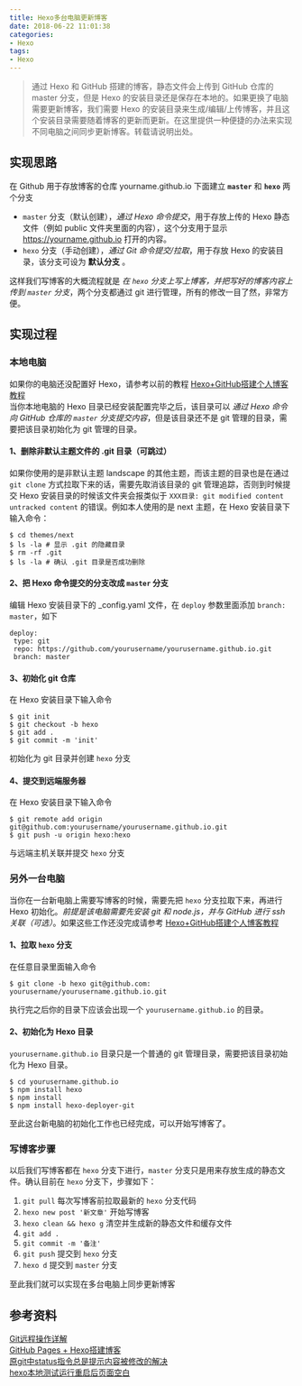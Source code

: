 ```yaml
---
title: Hexo多台电脑更新博客
date: 2018-06-22 11:01:38
categories:
- Hexo
tags:
- Hexo
---
```


> 通过 Hexo 和 GitHub 搭建的博客，静态文件会上传到 GitHub 仓库的 master 分支，但是 Hexo 的安装目录还是保存在本地的。如果更换了电脑需要更新博客，我们需要 Hexo 的安装目录来生成/编辑/上传博客，并且这个安装目录需要随着博客的更新而更新。在这里提供一种便捷的办法来实现不同电脑之间同步更新博客。转载请说明出处。

<!--more-->

## 实现思路
在 Github 用于存放博客的仓库 yourname.github.io 下面建立 **`master`** 和 **`hexo`** 两个分支
 
* `master` 分支（默认创建），*通过 Hexo 命令提交*，用于存放上传的 Hexo 静态文件（例如 public 文件夹里面的内容），这个分支用于显示 https://yourname.github.io 打开的内容。
* `hexo` 分支（手动创建），*通过 Git 命令提交/拉取*，用于存放 Hexo 的安装目录，该分支可设为 **默认分支** 。

这样我们写博客的大概流程就是 *在 `hexo` 分支上写上博客，并把写好的博客内容上传到 `master` 分支*，两个分支都通过 git 进行管理，所有的修改一目了然，非常方便。

## 实现过程

### 本地电脑
如果你的电脑还没配置好 Hexo，请参考以前的教程 [Hexo+GitHub搭建个人博客教程](https://18814122746.github.io/2018/06/13/hexo%E6%90%AD%E5%BB%BA%E4%B8%AA%E4%BA%BA%E5%8D%9A%E5%AE%A2/)  
当你本地电脑的 Hexo 目录已经安装配置完毕之后，该目录可以 *通过 Hexo 命令向 GitHub 仓库的 `master` 分支提交内容*，但是该目录还不是 git 管理的目录，需要把该目录初始化为 git 管理的目录。

#### 1、删除非默认主题文件的 .git 目录（可跳过）
如果你使用的是非默认主题 landscape 的其他主题，而该主题的目录也是在通过 `git clone` 方式拉取下来的话，需要先取消该目录的 git 管理追踪，否则到时候提交 Hexo 安装目录的时候该文件夹会报类似于 `XXX目录: git modified content untracked content` 的错误。例如本人使用的是 next 主题，在 Hexo 安装目录下输入命令：

```
$ cd themes/next
$ ls -la # 显示 .git 的隐藏目录
$ rm -rf .git
$ ls -la # 确认 .git 目录是否成功删除 
```

#### 2、把 Hexo 命令提交的分支改成 `master` 分支
编辑 Hexo 安装目录下的 _config.yaml 文件，在 `deploy` 参数里面添加 `branch: master`，如下

```
deploy:
 type: git
 repo: https://github.com/yourusername/yourusername.github.io.git
 branch: master
```

#### 3、初始化 git 仓库
在 Hexo 安装目录下输入命令

```
$ git init
$ git checkout -b hexo
$ git add .
$ git commit -m 'init'
```

初始化为 git 目录并创建 `hexo` 分支

#### 4、提交到远端服务器
在 Hexo 安装目录下输入命令

```
$ git remote add origin git@github.com:yourusername/yourusername.github.io.git
$ git push -u origin hexo:hexo
```

与远端主机关联并提交 `hexo` 分支

### 另外一台电脑

当你在一台新电脑上需要写博客的时候，需要先把 `hexo` 分支拉取下来，再进行 Hexo 初始化。*前提是该电脑需要先安装 git 和 node.js，并与 GitHub 进行 ssh 关联（可选）*。如果这些工作还没完成请参考 [Hexo+GitHub搭建个人博客教程](https://18814122746.github.io/2018/06/13/hexo%E6%90%AD%E5%BB%BA%E4%B8%AA%E4%BA%BA%E5%8D%9A%E5%AE%A2/)  

#### 1、拉取 `hexo` 分支
在任意目录里面输入命令

```
$ git clone -b hexo git@github.com: yourusername/yourusername.github.io.git
```

执行完之后你的目录下应该会出现一个 `yourusername.github.io` 的目录。

#### 2、初始化为 Hexo 目录
`yourusername.github.io` 目录只是一个普通的 git 管理目录，需要把该目录初始化为 Hexo 目录。

```
$ cd yourusername.github.io
$ npm install hexo
$ npm install
$ npm install hexo-deployer-git
```

至此这台新电脑的初始化工作也已经完成，可以开始写博客了。

### 写博客步骤
以后我们写博客都在 `hexo` 分支下进行，`master` 分支只是用来存放生成的静态文件。确认目前在 `hexo` 分支下，步骤如下：

1. `git pull` 每次写博客前拉取最新的 `hexo` 分支代码
2. `hexo new post '新文章'` 开始写博客
3. `hexo clean && hexo g` 清空并生成新的静态文件和缓存文件
4. `git add .`
5. `git commit -m '备注'`
6. `git push` 提交到 `hexo` 分支
7. `hexo d` 提交到 `master` 分支

至此我们就可以实现在多台电脑上同步更新博客

## 参考资料
[Git远程操作详解](http://www.ruanyifeng.com/blog/2014/06/git_remote.html)  
[GitHub Pages + Hexo搭建博客](http://crazymilk.github.io/2015/12/28/GitHub-Pages-Hexo%E6%90%AD%E5%BB%BA%E5%8D%9A%E5%AE%A2/#more)  
[原git中status指令总是提示内容被修改的解决](https://blog.csdn.net/mydo/article/details/51588008)  
[hexo本地测试运行重启后页面空白](https://www.zhihu.com/question/38781463?sort=created)